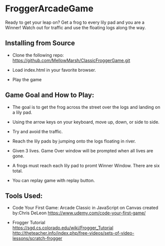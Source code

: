 # FroggerArcadeGame

Ready to get your leap on? Get a frog to every lily pad and you are a Winner! Watch out for traffic and use the floating logs along the way.

## Installing from Source

* Clone the following repo:
  https://github.com/MellowMarsh/ClassicFroggerGame.git
  
* Load index.html in your favorite browser.

* Play the game

## Game Goal and How to Play:

* The goal is to get the frog across the street over the logs and landing on a lily pad. 

* Using the arrow keys on your keyboard, move up, down, or side to side.

* Try and avoid the traffic.

* Reach the lily pads by jumping onto the logs floating in river.

* Given 3 lives. Game Over window will be prompted when all lives are gone.

* A frogs must reach each lily pad to promt Winner Window. There are six total.

* You can replay game with replay button.

## Tools Used:

* Code Your First Game: Arcade Classic in JavaScript on Canvas created by:Chris DeLeon 
  https://www.udemy.com/code-your-first-game/
  
* Frogger Tutorial  
  https://sgd.cs.colorado.edu/wiki/Frogger_Tutorial
  http://theteacher.info/index.php/free-videos/sets-of-video-lessons/scratch-frogger
  
